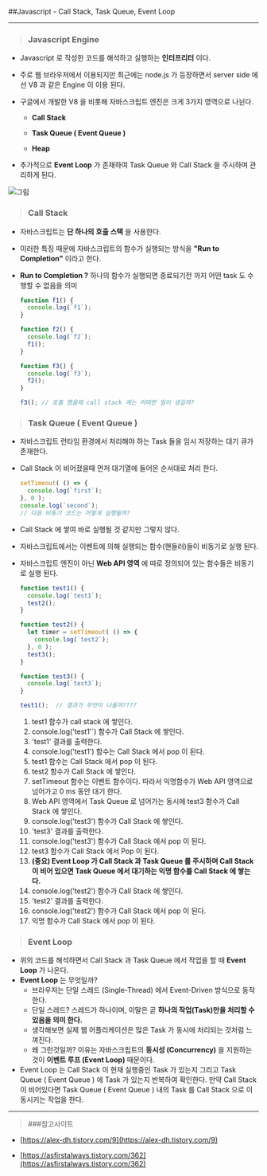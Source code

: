 ##Javascript - Call Stack, Task Queue, Event Loop

---

> ### Javascript Engine

* Javascript 로 작성한 코드를 해석하고 실행하는 **인터프리터** 이다.

* 주로 웹 브라우저에서 이용되지만 최근에는 node.js 가 등장하면서 server side 에선 V8 과 같은 Engine 이 이용 된다.

* 구글에서 개발한 V8 을 비롯해 자바스크립트 엔진은 크게 3가지 영역으로 나뉜다.

  * **Call Stack**

  * **Task Queue ( Event Queue )**
  * **Heap**

* 추가적으로 **Event Loop** 가 존재하여 Task Queue 와 Call Stack 을 주시하며 관리하게 된다.

![그림](http://prashantb.me/content/images/2017/01/js_runtime.png)

> ### Call Stack

* 자바스크립트는 **단 하나의 호출 스택** 을 사용한다.

* 이러한 특징 때문에 자바스크립트의 함수가 실행되는 방식을 **"Run to Completion"** 이라고 한다.

* **Run to Completion ?** 하나의 함수가 실행되면 종료되기전 까지 어떤 task 도 수행할 수 없음을 의미

  ```javascript
  function f1() {
    console.log(`f1`);
  }
  
  function f2() {
    console.log(`f2`);
    f1();
  }
  
  function f3() {
    console.log(`f3`);
    f2();
  }
  
  f3();	// 호출 했을때 call stack 에는 어떠한 일이 생길까?
  ```


> ### Task Queue ( Event Queue )

* 자바스크립트 런타임 환경에서  처리해야 하는 Task 들을 임시 저장하는 대기 큐가 존재한다.

* Call Stack 이 비어졌을때 먼저 대기열에 들어온 순서대로 처리 한다.

  ```javascript
  setTimeout( () => {
  	console.log(`first`);
  }, 0 );
  console.log(`second`);
  // 다음 비동기 코드는 어떻게 실행될까?
  ```

* Call Stack 에 쌓여 바로 실행될 것 같지만 그렇지 않다.

* 자바스크립트에서는 이벤트에 의해 실행되는 함수(핸들러)들이 비동기로 실행 된다.

* 자바스크립트 엔진이 아닌 **Web API 영역** 에 따로 정의되어 있는 함수들은 비동기로 실행 된다.

  ```javascript
  function test1() {
    console.log(`test1`);
    test2();
  }
  
  function test2() {
    let timer = setTimeout( () => {
      console.log(`test2`);
    }, 0 );
    test3();
  }
  
  function test3() {
    console.log(`test3`);
  }
  
  test1();	// 결과가 무엇이 나올까????
  ```

  1. test1 함수가 call stack 에 쌓인다.
  2. console.log('test1'`) 함수가 Call Stack 에 쌓인다. 
  3. 'test1' 결과를 출력한다. 
  4. console.log('test1') 함수는 Call Stack 에서 pop 이 된다.
  5. test1 함수는 Call Stack 에서 pop 이 된다.
  6. test2 함수가 Call Stack 에 쌓인다.
  7. setTimeout 함수는 이벤트 함수이다. 따라서 익명함수가 Web API 영역으로 넘어가고 0 ms 동안 대기 한다.
  8. Web API 영역에서 Task Queue 로 넘어가는 동시에 test3 함수가 Call Stack 에 쌓인다.
  9. console.log('test3') 함수가 Call Stack 에 쌓인다.
  10. 'test3' 결과를 출력한다.
  11. console.log('test3') 함수가 Call Stack 에서 pop 이 된다.
  12. test3 함수가 Call Stack 에서 Pop 이 된다.
  13. **(중요) Event Loop 가 Call Stack 과 Task Queue 를 주시하며 Call Stack 이 비어 있으면 Task Queue 에서 대기하는 익명 함수를 Call Stack 에 쌓는다.**
  14. console.log('test2') 함수가  Call Stack 에 쌓인다.
  15. 'test2' 결과를 출력한다.
  16. console.log('test2') 함수가  Call Stack 에서 pop 이 된다.
  17. 익명 함수가 Call Stack 에서 pop 이 된다.

> ### Event Loop

* 위의 코드를 해석하면서 Call Stack 과 Task Queue 에서 작업을 할 때 **Event Loop** 가 나온다.
* **Event Loop** 는 무엇일까?
  * 브라우저는 단일 스레드 (Single-Thread) 에서 Event-Driven 방식으로 동작한다.
  * 단일 스레드? 스레드가 하나이며, 이말은 곧 **하나의 작업(Task)만을 처리할 수 있음을 의미 한다.**
  * 생각해보면 실제 웹 어플리케이션은 많은 Task 가 동시에 처리되는 것처럼 느껴진다.
  * 왜 그런것일까? 이유는 자바스크립트의 **동시성 (Concurrency)** 을 지원하는 것이 **이벤트 루프 (Event Loop)** 때문이다.
* Event Loop 는 Call Stack 이 현재 실행중인 Task 가 있는지 그리고 Task Queue ( Event Queue ) 에 Task 가 있는지 반복하여 확인한다. 만약 Call Stack 이 비어있다면 Task Queue ( Event Queue ) 내의 Task 를 Call Stack 으로 이동시키는 작업을 한다.

---

> ###참고사이트

* [https://alex-dh.tistory.com/9](https://alex-dh.tistory.com/9)

* [https://asfirstalways.tistory.com/362](https://asfirstalways.tistory.com/362)

  
